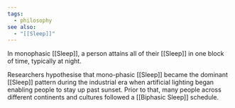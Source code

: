 ```yaml
---
tags:
  - philosophy
see also:
  - "[[Sleep]]"
---
```

In monophasic [[Sleep]], a person attains all of their [[Sleep]] in one block of time, typically at night.

Researchers hypothesise that mono-phasic [[Sleep]] became the dominant [[Sleep]] pattern during the industrial era when artificial lighting began enabling people to stay up past sunset. Prior to that, many people across different continents and cultures followed a [[Biphasic Sleep]] schedule.
